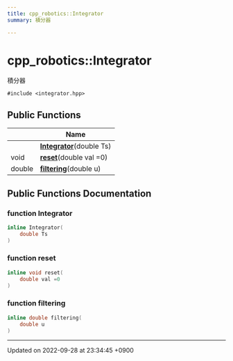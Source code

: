 ```yaml
---
title: cpp_robotics::Integrator
summary: 積分器 

---
```


# cpp_robotics::Integrator



積分器 


`#include <integrator.hpp>`

## Public Functions

|                | Name           |
| -------------- | -------------- |
| | **[Integrator](/cpp_robotics/doxybook/Classes/classcpp__robotics_1_1Integrator/#function-integrator)**(double Ts) |
| void | **[reset](/cpp_robotics/doxybook/Classes/classcpp__robotics_1_1Integrator/#function-reset)**(double val =0) |
| double | **[filtering](/cpp_robotics/doxybook/Classes/classcpp__robotics_1_1Integrator/#function-filtering)**(double u) |

## Public Functions Documentation

### function Integrator

```cpp
inline Integrator(
    double Ts
)
```


### function reset

```cpp
inline void reset(
    double val =0
)
```


### function filtering

```cpp
inline double filtering(
    double u
)
```


-------------------------------

Updated on 2022-09-28 at 23:34:45 +0900